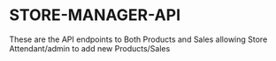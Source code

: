 # STORE-MANAGER-API
These are the API endpoints to Both Products and Sales allowing Store Attendant/admin to add new Products/Sales 
